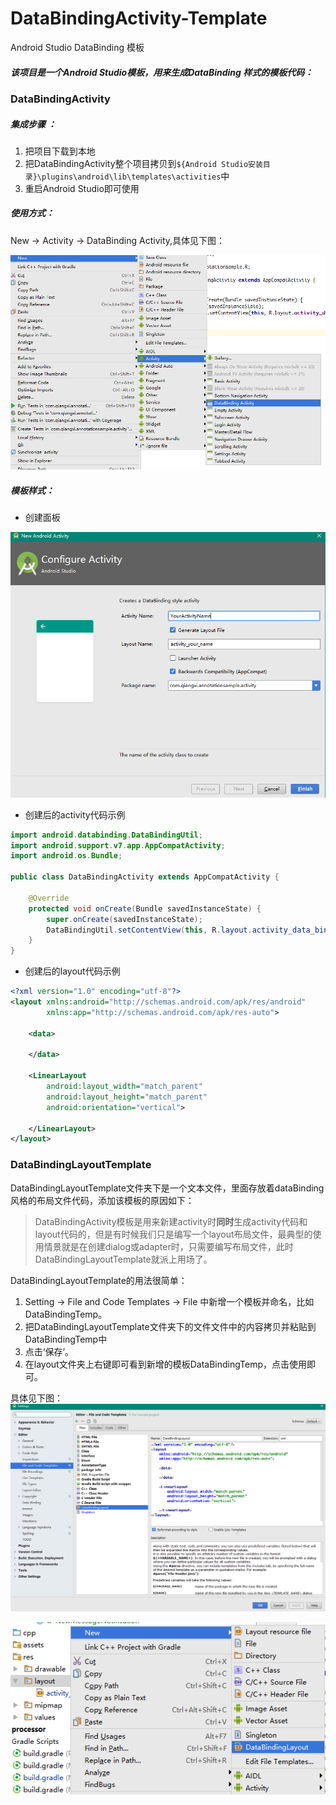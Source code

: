 # DataBindingActivity-Template
Android Studio DataBinding 模板

##### 该项目是一个Android Studio模板，用来生成DataBinding 样式的模板代码：  
### DataBindingActivity
##### 集成步骤 ：
1. 把项目下载到本地
2. 把DataBindingActivity整个项目拷贝到`${Android Studio安装目录}\plugins\android\lib\templates\activities`中
3. 重启Android Studio即可使用

##### 使用方式：
New -> Activity -> DataBinding Activity,具体见下图：

![图1](https://github.com/qiangxi/ImageLib/blob/master/Image/DataBindingTemp03.png?raw=true)

##### 模板样式：
- 创建面板  

![图2](https://github.com/qiangxi/ImageLib/blob/master/Image/DataBindingTemp01.png?raw=true)

- 创建后的activity代码示例  

```java
import android.databinding.DataBindingUtil;
import android.support.v7.app.AppCompatActivity;
import android.os.Bundle;

public class DataBindingActivity extends AppCompatActivity {

    @Override
    protected void onCreate(Bundle savedInstanceState) {
        super.onCreate(savedInstanceState);
        DataBindingUtil.setContentView(this, R.layout.activity_data_binding);
    }
}

```
- 创建后的layout代码示例  

```xml
<?xml version="1.0" encoding="utf-8"?>
<layout xmlns:android="http://schemas.android.com/apk/res/android"
        xmlns:app="http://schemas.android.com/apk/res-auto">

    <data>

    </data>

    <LinearLayout
        android:layout_width="match_parent"
        android:layout_height="match_parent"
        android:orientation="vertical">

    </LinearLayout>
</layout>
```
### DataBindingLayoutTemplate
DataBindingLayoutTemplate文件夹下是一个文本文件，里面存放着dataBinding风格的布局文件代码，添加该模板的原因如下：  
> DataBindingActivity模板是用来新建activity时**同时**生成activity代码和layout代码的，但是有时候我们只是编写一个layout布局文件，最典型的使用情景就是在创建dialog或adapter时，只需要编写布局文件，此时DataBindingLayoutTemplate就派上用场了。

DataBindingLayoutTemplate的用法很简单：
1. Setting -> File and Code Templates -> File 中新增一个模板并命名，比如DataBindingTemp。
2. 把DataBindingLayoutTemplate文件夹下的文件文件中的内容拷贝并粘贴到DataBindingTemp中
3. 点击‘保存’。
4. 在layout文件夹上右键即可看到新增的模板DataBindingTemp，点击使用即可。

具体见下图：
![](https://github.com/qiangxi/ImageLib/blob/master/Image/DataBindingTemp05.png?raw=true)  

![](https://github.com/qiangxi/ImageLib/blob/master/Image/DataBindingTemp06.png?raw=true)
